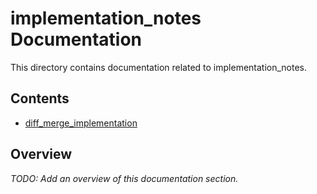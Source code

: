 ﻿# implementation_notes Documentation

This directory contains documentation related to implementation_notes.

## Contents

- [diff_merge_implementation](diff_merge_implementation.md)


## Overview

*TODO: Add an overview of this documentation section.*
